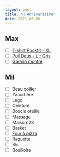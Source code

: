 ```yaml
---
layout: post
title: "🎁 Anniversaire"
date: 2021-06-08
---
```


## Max

- [ ] [T-shirt Rockfit - XL](https://www.rokfit.com/collections/mens-t-shirts/products/work-like-a-captain)
- [ ] [Pull Deus - L - Gris](https://deuscustoms.eu/products/venice-address-crew-grey-marle?variant=12764151906376)
- [ ] [Garmin montre](https://www.galaxus.ch/en/s1/product/garmin-forerunner-255-46-mm-carbon-one-size-sports-watches-smartwatches-21488968)

## Mil

- [ ] Beau collier
- [ ] Yaourtière
- [ ] Lego
- [ ] Ceinture
- [ ] Boucle oreille
- [ ] Massage
- [ ] Maison123
- [ ] Basket
- [ ] [Four à pizza](https://www.manor.ch/fr/p/10001530352)
- [ ] Raquette
- [ ] Ski
- [ ] Bouilloire
